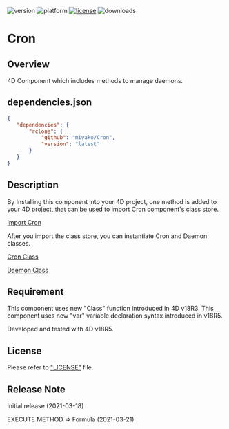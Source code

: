 ![version](https://img.shields.io/badge/version-20%2B-E23089)
![platform](https://img.shields.io/static/v1?label=platform&message=mac-intel%20|%20mac-arm%20|%20win-64&color=blue)
[![license](https://img.shields.io/github/license/miyako/Cron)](LICENSE)
![downloads](https://img.shields.io/github/downloads/miyako/Cron/total)

# Cron

## Overview

4D Component which includes methods to manage daemons.

## dependencies.json

 ```json
{
	"dependencies": {
		"rclone": {
			"github": "miyako/Cron",
			"version": "latest"
		}
	}
}
```

## Description

By Installing this component into your 4D project, one method is added to your 4D project, that can be used to import Cron component's class store.

[Import Cron](Cron/blob/main/Cron/Documentation/Methods/Import%20Cron.md)

After you import the class store, you can instantiate Cron and Daemon classes.

[Cron Class](Cron/Documentation/Classes/Cron.md)

[Daemon Class](Cron/Documentation/Classes/Daemon.md)

## Requirement

This component uses new "Class" function introduced in 4D v18R3.
This component uses new "var" variable declaration syntax introduced in v18R5.

Developed and tested with 4D v18R5.

## License

Please refer to ["LICENSE"](LICENSE) file.

## Release Note

Initial release (2021-03-18)

EXECUTE METHOD => Formula (2021-03-21)

